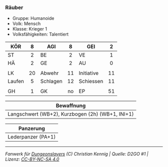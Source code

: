 ### Räuber

- Gruppe: Humanoide
- Volk: Mensch
- Klasse: Krieger 1
- Volksfähigkeiten: Talentiert

| KÖR    |  8  | AGI      |  8  | GEI        |  2  |
| ------ | :-: | -------- | :-: | ---------- | :-: |
| ST     |  2  | BE       |  2  | VE         |  1  |
| HÄ     |  2  | GE       |  2  | AU         |  0  |
|        |     |          |     |            |     |
| LK     | 20  | Abwehr   | 11  | Initiative | 11  |
| Laufen |  5  | Schlagen | 12  | Schiessen  | 11  |
|        |     |          |     |            |     |
| GH     |  1  | GK       | no  | EP         | 51  |

|                    Bewaffnung                    |
| :----------------------------------------------: |
| Langschwert (WB+2), Kurzbogen (2h) (WB+1, INI+1) |

|     Panzerung      |
| :----------------: |
| Lederpanzer (PA+1) |

---

_Fanwerk für [Dungeonslayers](https://www.dungeonslayers.net/) (C) Christian Kennig | Quelle: D2GO #1 | Lizenz: [CC-BY-NC-SA 4.0](https://creativecommons.org/licenses/by-nc-sa/4.0/deed.de)_
